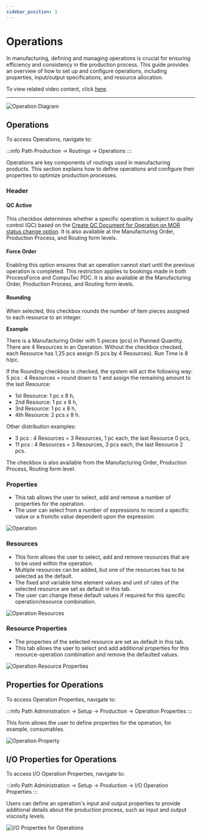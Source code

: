 ```yaml
---
sidebar_position: 3
---
```


# Operations

In manufacturing, defining and managing operations is crucial for ensuring efficiency and consistency in the production process. This guide provides an overview of how to set up and configure operations, including properties, input/output specifications, and resource allocation.

To view related video content, click [here](https://www.youtube.com/playlist?list=PLtT6kgaz5YneralBjyvyCSYXbTT0QRHYx).

---

![Operation Diagram](./media/operations/operations-diagram.webp)

## Operations

To access Operations, navigate to:

:::info Path
Production → Routings → Operations
:::

Operations are key components of routings used in manufacturing products. This section explains how to define operations and configure their properties to optimize production processes.

### Header

#### QC Active

This checkbox determines whether a specific operation is subject to quality control (QC) based on the [Create QC Document for Operation on MOR status change option](/docs/processforce/user-guide/system-initialization/general-settings/qc-tab). It is also available at the Manufacturing Order, Production Process, and Routing form levels.

#### Force Order

Enabling this option ensures that an operation cannot start until the previous operation is completed. This restriction applies to bookings made in both ProcessForce and CompuTec PDC. It is also available at the Manufacturing Order, Production Process, and Routing form levels.

#### Rounding

When selected, this checkbox rounds the number of item pieces assigned to each resource to an integer.

**Example**

There is a Manufacturing Order with 5 pieces (pcs) in Planned Quantity. There are 4 Resources in an Operation. Without the checkbox checked, each Resource has 1,25 pcs assign (5 pcs by 4 Resources). Run Time is 8 h/pc.

If the Rounding checkbox is checked, the system will act the following way: 5 pcs : 4 Resources = round down to 1 and assign the remaining amount to the last Resource:

- 1st Resource: 1 pc x 8 h,
- 2nd Resource: 1 pc x 8 h,
- 3rd Resource: 1 pc x 8 h,
- 4th Resource: 2 pcs x 8 h.

Other distribution examples:

- 3 pcs : 4 Resources = 3 Resources, 1 pc each, the last Resource 0 pcs,
- 11 pcs : 4 Resources = 3 Resources, 3 pcs each, the last Resource 2 pcs.

The checkbox is also available from the Manufacturing Order, Production Process, Routing form level.

### Properties

- This tab allows the user to select, add and remove a number of properties for the operation.
- The user can select from a number of expressions to record a specific value or a from/to value dependent upon the expression.

![Operation](./media/operations/operation.webp)

### Resources

- This form allows the user to select, add and remove resources that are to be used within the operation.
- Multiple resources can be added, but one of the resources has to be selected as the default.
- The fixed and variable time element values and unit of rates of the selected resource are set as default in this tab.
- The user can change these default values if required for this specific operation/resource combination.

![Operation Resources](./media/operations/operation-resources.webp)

### Resource Properties

- The properties of the selected resource are set as default in this tab.
- This tab allows the user to select and add additional properties for this resource-operation combination and remove the defaulted values.

![Operation Resource Properties](./media/operations/operation-resource-properties.webp)

## Properties for Operations

To access Operation Properties, navigate to:

:::info Path
    Administration → Setup → Production → Operation Properties
:::

This form allows the user to define properties for the operation, for example, consumables.

![Operation Property](./media/operations/operation-property.webp)

## I/O Properties for Operations

To access I/O Operation Properties, navigate to:

:::info Path
    Administration → Setup → Production → I/O Operation Properties
:::

Users can define an operation's input and output properties to provide additional details about the production process, such as input and output viscosity levels.

![I/O Properties for Operations](./media/operations/i-o-property.webp)
